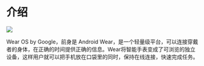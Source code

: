 ﻿# 介绍

![](https://user-gold-cdn.xitu.io/2019/12/1/16ec1efeeb872bac?w=2320&h=1251&f=png&s=126699)

Wear OS by Google，前身是 Android Wear，是一个轻量级平台，可以连接穿戴者的身体，在正确的时间提供正确的信息。Wear将智能手表变成了可浏览的独立设备，这样用户就可以把手机放在口袋里的同时，保持在线连接，快速完成任务。




